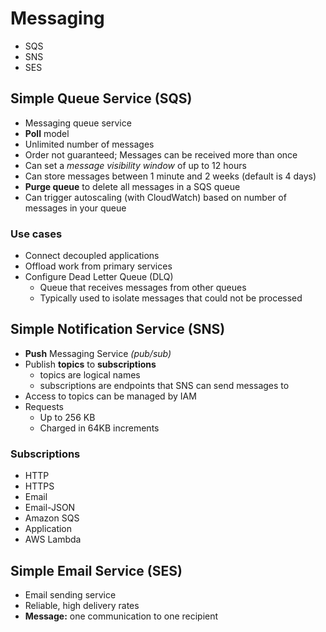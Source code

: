 # Messaging
* SQS
* SNS
* SES

## Simple Queue Service (SQS)
* Messaging queue service
* **Poll** model
* Unlimited number of messages
* Order not guaranteed; Messages can be received more than once
* Can set a *message visibility window* of up to 12 hours
* Can store messages between 1 minute and 2 weeks (default is 4 days)
* **Purge queue** to delete all messages in a SQS queue
* Can trigger autoscaling (with CloudWatch) based on number of messages in your queue

### Use cases
* Connect decoupled applications
* Offload work from primary services
* Configure Dead Letter Queue (DLQ)
  * Queue that receives messages from other queues
  * Typically used to isolate messages that could not be processed

## Simple Notification Service (SNS)
* **Push** Messaging Service *(pub/sub)*
* Publish **topics** to **subscriptions**
  * topics are logical names
  * subscriptions are endpoints that SNS can send messages to
* Access to topics can be managed by IAM
* Requests
  * Up to 256 KB
  * Charged in 64KB increments

### Subscriptions
* HTTP
* HTTPS
* Email
* Email-JSON
* Amazon SQS
* Application
* AWS Lambda

## Simple Email Service (SES)
* Email sending service
* Reliable, high delivery rates
* **Message:** one communication to one recipient
